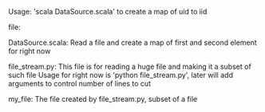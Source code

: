Usage:
'scala DataSource.scala' to create a map of uid to iid

file: 

DataSource.scala:
Read a file and create a map of first and second element for right now

file_stream.py:
This file is for reading a huge file and making it a subset of such file
Usage for right now is 'python file_stream.py', later will add arguments to 
control number of lines to cut

my_file:
The file created by file_stream.py, subset of a file

